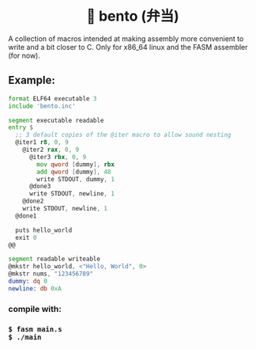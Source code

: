 <h1 align='center'> 🍱 bento (弁当) </h1>
A collection of macros intended at making assembly more convenient to write and a bit closer to C. Only for x86_64 linux and the FASM assembler (for now).

<h2> Example: </h2>


```asm
format ELF64 executable 3
include 'bento.inc'

segment executable readable
entry $
  ;; 3 default copies of the @iter macro to allow sound nesting
  @iter1 r8, 0, 9
    @iter2 rax, 0, 9
      @iter3 rbx, 0, 9
        mov qword [dummy], rbx
        add qword [dummy], 48
        write STDOUT, dummy, 1
      @done3
      write STDOUT, newline, 1
    @done2
    write STDOUT, newline, 1
  @done1

  puts hello_world
  exit 0
@@

segment readable writeable 
@mkstr hello_world, <"Hello, World", 0>
@mkstr nums, "123456789"
dummy: dq 0
newline: db 0xA
```

<h3>compile with:<h3>


```
$ fasm main.s
$ ./main
```
